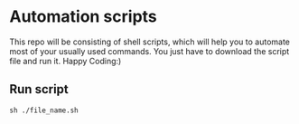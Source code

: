 Automation scripts
==================
This repo will be consisting of shell scripts, which will help you to automate most of your usually used commands.
You just have to download the script file and run it.
Happy Coding:)
## Run script
```
sh ./file_name.sh 
```
